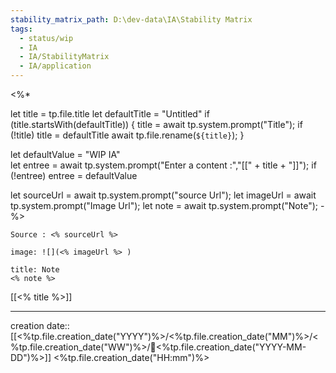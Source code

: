 ```yaml
---
stability_matrix_path: D:\dev-data\IA\Stability Matrix
tags:
  - status/wip
  - IA
  - IA/StabilityMatrix
  - IA/application
---
```

<%*

  let title = tp.file.title
  let defaultTitle = "Untitled"
  if (title.startsWith(defaultTitle)) {
    title = await tp.system.prompt("Title");
    if (!title) title = defaultTitle
    await tp.file.rename(`${title}`);
  } 


let defaultValue = "WIP IA"  
let entree = await tp.system.prompt("Enter a content :","[[" + title + "]]");
if (!entree) entree = defaultValue

let sourceUrl = await tp.system.prompt("source Url");
let imageUrl = await tp.system.prompt("Image Url");
let note = await tp.system.prompt("Note");
-%>
````ad-tip
Source : <% sourceUrl %>

image: ![](<% imageUrl %> )

````


```ad-note
title: Note
<% note %> 

```


[[<% title %>]]

---
creation date:: [[<%tp.file.creation_date("YYYY")%>/<%tp.file.creation_date("MM")%>/<%tp.file.creation_date("WW")%>/📒<%tp.file.creation_date("YYYY-MM-DD")%>]]  <%tp.file.creation_date("HH:mm")%>

